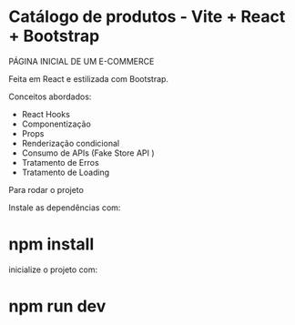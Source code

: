 # Catálogo de produtos - Vite + React + Bootstrap

PÁGINA INICIAL DE UM E-COMMERCE

Feita em React e estilizada com Bootstrap. 

Conceitos abordados:

* React Hooks
* Componentização
* Props
* Renderização condicional
* Consumo de APIs (Fake Store API )
* Tratamento de Erros
* Tratamento de Loading

Para rodar o projeto

Instale as dependências com:
# npm install 

inicialize o projeto com:
# npm run dev

